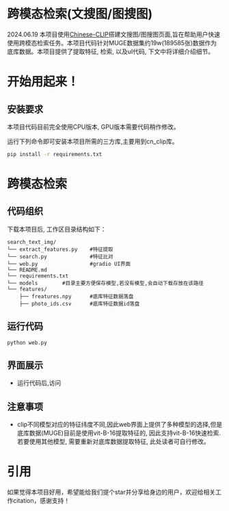 # 跨模态检索(文搜图/图搜图)
2024.06.19 本项目使用[Chinese-CLIP](https://github.com/OFA-Sys/Chinese-CLIP)搭建文搜图/图搜图页面,旨在帮助用户快速使用跨模态检索任务。本项目代码针对MUGE数据集约19w(189585张)数据作为底库数据。本项目提供了提取特征, 检索, 以及uI代码, 下文中将详细介绍细节。


# 开始用起来！
## 安装要求
本项目代码目前完全使用CPU版本, GPU版本需要代码稍作修改。

运行下列命令即可安装本项目所需的三方库,主要用到cn_clip库。
```bash
pip install -r requirements.txt
```


# 跨模态检索
## 代码组织
下载本项目后, 工作区目录结构如下：

```
search_text_img/ 
└── extract_features.py    #特征提取
└── search.py              #特征比对
└── web.py                 #gradio UI界面
└── README.md
└── requirements.txt
└── models        #目录主要方便保存模型,若没有模型,会自动下载存放在该路径
└── features/
    ├── freatures.npy      #底库特征数据落盘
    ├── photo_ids.csv      #底库特征数据id落盘
```

## 运行代码
```
python web.py
```
## 界面展示
* 运行代码后,访问

## 注意事项
* clip不同模型对应的特征纬度不同,因此web界面上提供了多种模型的选择,但是底库数据(MUGE)目前是使用vit-B-16提取特征的, 因此支持vit-B-16快速检索. 若要使用其他模型, 需要重新对底库数据提取特征, 此处读者可自行修改。



# 引用
如果觉得本项目好用，希望能给我们提个star并分享给身边的用户，欢迎给相关工作citation，感谢支持！

